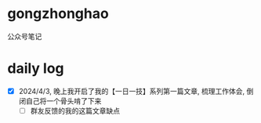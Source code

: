 # gongzhonghao
公众号笔记
# daily log
- [x] 2024/4/3, 晚上我开启了我的【一日一技】系列第一篇文章, 梳理工作体会, 倒闭自己将一个骨头啃了下来
  - [ ] 群友反馈的我的这篇文章缺点 
